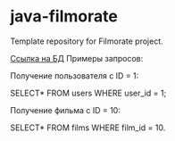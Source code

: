 # java-filmorate
Template repository for Filmorate project.

[Ссылка на БД](https://github.com/PVVik/java-filmorate/blob/add-friends-likes/tableDataBase.svg)
Примеры запросов:

Получение пользователя с ID = 1:

SELECT*
FROM users
WHERE user_id = 1;

Получение фильма с ID = 10:

SELECT*
FROM films
WHERE film_id = 10.
